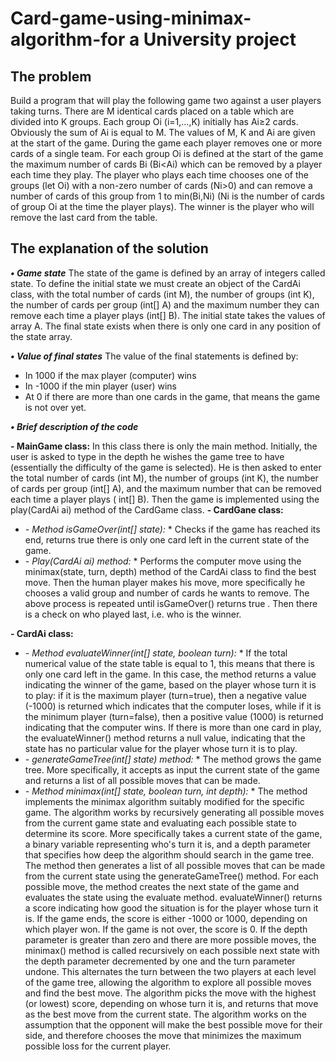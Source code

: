 # Card-game-using-minimax-algorithm-for a University project

## The problem 
Build a program that will play the following game two against a user
players taking turns. There are M identical cards placed on a table which are
divided into K groups. Each group Oi (i=1,…,K) initially has Ai≥2 cards. Obviously the sum of
Ai is equal to M. The values of M, K and Ai are given at the start of the game.
During the game each player removes one or more cards of a single team.
For each group Oi is defined at the start of the game the maximum number of cards Bi (Bi<Ai) which
can be removed by a player each time they play.
The player who plays each time chooses one of the groups (let Oi) with a non-zero number of cards
(Νi>0) and can remove a number of cards of this group from 1 to min(Βi,Ni) (Ni is the
number of cards of group Oi at the time the player plays). The winner is the player who will
remove the last card from the table.

## The explanation of the solution

***• Game state***
The state of the game is defined by an array of integers called state. To define the initial state we must create an object of the CardAi class, with the total number of cards (int M), the number of groups (int K), the number of cards per group (int[] A) and the maximum number they can remove each time a player plays (int[] B). The initial state takes the values of array A. The final state exists when there is only one card in any position of the state array.

***• Value of final states***
The value of the final statements is defined by:
- In 1000 if the max player (computer) wins
- In -1000 if the min player (user) wins
- At 0 if there are more than one cards in the game, that means the game is not over yet.

***• Brief description of the code***

**- MainGame class:**
In this class there is only the main method. Initially, the user is asked to type in the depth he wishes the game tree to have (essentially the difficulty of the game is selected). He is then asked to enter the total number of cards (int M), the number of groups (int K), the number of cards per group (int[] A), and the maximum number that can be removed each time a player plays ( int[] B). Then the game is implemented using the play(CardAi ai) method of the CardGame class.
**- CardGane class:**
* *- Method isGameOver(int[] state):* *
Checks if the game has reached its end, returns true there is only one card left in the current state of the game.
* *- Play(CardAi ai) method:* *
Performs the computer move using the minimax(state, turn, depth) method of the CardAi class to find the best move. Then the human player makes his move, more specifically he chooses a valid group and number of cards he wants to remove. The above process is repeated until isGameOver() returns true . Then there is a check on who played last, i.e. who is the winner.

**- CardAi class:**
* *- Method evaluateWinner(int[] state, boolean turn):* *
If the total numerical value of the state table is equal to 1, this means that there is only one card left in the game. In this case, the method returns a value indicating the winner of the game, based on the player whose turn it is to play: if it is the maximum player (turn=true), then a negative value (-1000) is returned which indicates that the computer loses, while if it is the minimum player (turn=false), then a positive value (1000) is returned indicating that the computer wins. If there is more than one card in play, the evaluateWinner() method returns a null value, indicating that the state has no particular value for the player whose turn it is to play.
* *- generateGameTree(int[] state) method:* *
The method grows the game tree. More specifically, it accepts as input the current state of the game and returns a list of all possible moves that can be made.
* *- Method minimax(int[] state, boolean turn, int depth):* *
The method implements the minimax algorithm suitably modified for the specific game. The algorithm works by recursively generating all possible moves from the current game state and evaluating each possible state to determine its score. More specifically
takes a current state of the game, a binary variable representing who's turn it is, and a depth parameter that specifies how deep the algorithm should search in the game tree. The method then generates a list of all possible moves that can be made from the current state using the generateGameTree() method.
For each possible move, the method creates the next state of the game and evaluates the state using the evaluate method. evaluateWinner() returns a score indicating how good the situation is for the player whose turn it is. If the game ends, the score is either -1000 or 1000, depending on which player won. If the game is not over, the score is 0.
If the depth parameter is greater than zero and there are more possible moves, the minimax() method is called recursively on each possible next state with the depth parameter decremented by one and the turn parameter undone. This alternates the turn between the two players at each level of the game tree, allowing the algorithm to explore all possible moves and find the best move.
The algorithm picks the move with the highest (or lowest) score, depending on whose turn it is, and returns that move as the best move from the current state. The algorithm works on the assumption that the opponent will make the best possible move for their side, and therefore chooses the move that minimizes the maximum possible loss for the current player.


